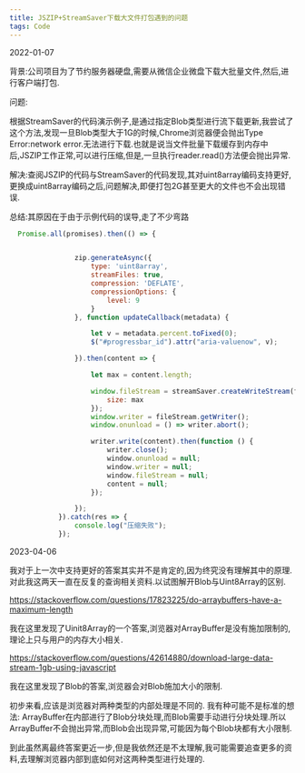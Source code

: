 ```yaml
---
title: JSZIP+StreamSaver下载大文件打包遇到的问题
tags: Code
---
```


2022-01-07

背景:公司项目为了节约服务器硬盘,需要从微信企业微盘下载大批量文件,然后,进行客户端打包.

问题:

根据StreamSaver的代码演示例子,是通过指定Blob类型进行流下载更新,我尝试了这个方法,发现一旦Blob类型大于1G的时候,Chrome浏览器便会抛出Type Error:network error.无法进行下载.也就是说当文件批量下载缓存到内存中后,JSZIP工作正常,可以进行压缩,但是,一旦执行reader.read()方法便会抛出异常.

解决:查阅JSZIP的代码与StreamSaver的代码发现,其对uint8array编码支持更好,更换成uint8array编码之后,问题解决,即便打包2G甚至更大的文件也不会出现错误.     

总结:其原因在于由于示例代码的误导,走了不少弯路   
```javascript
  Promise.all(promises).then(() => {


                zip.generateAsync({
                    type: 'uint8array',
                    streamFiles: true,
                    compression: 'DEFLATE',
                    compressionOptions: {
                        level: 9
                    }
                }, function updateCallback(metadata) {

                    let v = metadata.percent.toFixed(0);
                    $("#progressbar_id").attr("aria-valuenow", v);

                }).then(content => {

                    let max = content.length;

                    window.fileStream = streamSaver.createWriteStream(filename + '.zip', {
                        size: max
                    });
                    window.writer = fileStream.getWriter();
                    window.onunload = () => writer.abort();

                    writer.write(content).then(function () {
                        writer.close();
                        window.onunload = null;
                        window.writer = null;
                        window.fileStream = null;
                        content = null;
                    });

                });
            }).catch(res => {
                console.log("压缩失败");
            });
```
2023-04-06

我对于上一次中支持更好的答案其实并不是肯定的,因为终究没有理解其中的原理.
对此我这两天一直在反复的查询相关资料.以试图解开Blob与Uint8Array的区别.

https://stackoverflow.com/questions/17823225/do-arraybuffers-have-a-maximum-length

我在这里发现了Uinit8Array的一个答案,浏览器对ArrayBuffer是没有施加限制的,理论上只与用户的内存大小相关.

https://stackoverflow.com/questions/42614880/download-large-data-stream-1gb-using-javascript

我在这里发现了Blob的答案,浏览器会对Blob施加大小的限制.

初步来看,应该是浏览器对两种类型的内部处理是不同的.
我有种可能不是标准的想法:
ArrayBuffer在内部进行了Blob分块处理,而Blob需要手动进行分块处理.所以ArrayBuffer不会抛出异常,而Blob会出现异常,可能因为每个Blob块都有大小限制.

到此虽然离最终答案更近一步,但是我依然还是不太理解,我可能需要追查更多的资料,去理解浏览器内部到底如何对这两种类型进行处理的.
